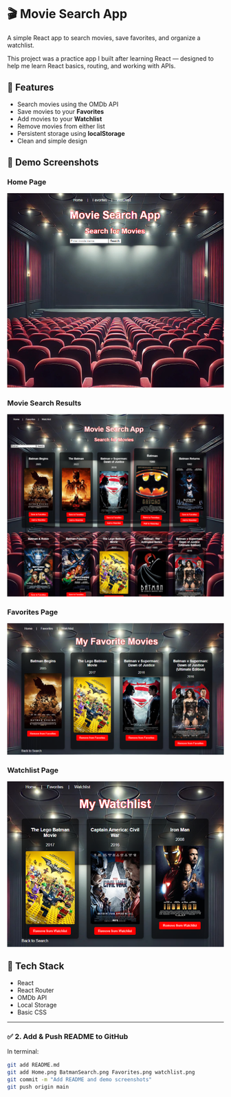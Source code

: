 # 🎬 Movie Search App

A simple React app to search movies, save favorites, and organize a watchlist.

This project was a practice app I built after learning React — designed to help me learn React basics, routing, and working with APIs.

## 🚀 Features
- Search movies using the OMDb API
- Save movies to your **Favorites**
- Add movies to your **Watchlist**
- Remove movies from either list
- Persistent storage using **localStorage**
- Clean and simple design

## 📸 Demo Screenshots

### Home Page
![Home](./Home.png)

### Movie Search Results
![Search](./BatmanSearch.png)

### Favorites Page
![Favorites](./Favorites.png)

### Watchlist Page
![Watchlist](./watchlist.png)


## 📂 Tech Stack
- React
- React Router
- OMDb API
- Local Storage
- Basic CSS

---

### ✅ **2. Add & Push README to GitHub**

In terminal:

```bash
git add README.md
git add Home.png BatmanSearch.png Favorites.png watchlist.png
git commit -m "Add README and demo screenshots"
git push origin main
